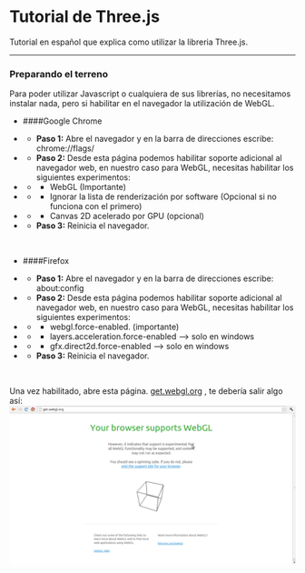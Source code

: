 # Tutorial de Three.js

Tutorial en español que explica como utilizar la libreria Three.js.
* * *
### Preparando el terreno

Para poder utilizar Javascript o cualquiera de sus librerías, no necesitamos instalar nada, pero si habilitar 
en el navegador la utilización de WebGL.

* ####Google Chrome

* * <b>Paso 1:</b> Abre el navegador y en la barra de direcciones escribe: chrome://flags/<br>

* * <b>Paso 2:</b> Desde esta página podemos habilitar soporte adicional al navegador web, en nuestro caso para WebGL, necesitas habilitar los siguientes experimentos:<br>

* * * WebGL (Importante)
* * * Ignorar la lista de renderización por software (Opcional si no funciona con el primero)
* * * Canvas 2D acelerado por GPU (opcional)<br>
* * <b>Paso 3:</b> Reinicia el navegador.
<br>




* ####Firefox

* * <b>Paso 1:</b> Abre el navegador y en la barra de direcciones escribe: about:config<br>

* * <b>Paso 2:</b> Desde esta página podemos habilitar soporte adicional al navegador web, en nuestro caso para WebGL, necesitas habilitar los siguientes experimentos:<br>

* * * webgl.force-enabled. (importante)
* * * layers.acceleration.force-enabled --> solo en windows
* * * gfx.direct2d.force-enabled --> solo en windows <br>
* * <b>Paso 3:</b> Reinicia el navegador.
<br>


Una vez habilitado, abre esta página. <a href="http://get.webgl.org/">get.webgl.org</a> , te debería salir algo así:<br>
<img src="img/webgl_chrome.png"> 
